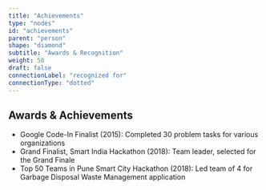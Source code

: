 ```yaml
---
title: "Achievements"
type: "nodes"
id: "achievements"
parent: "person"
shape: "diamond"
subtitle: "Awards & Recognition"
weight: 50
draft: false
connectionLabel: "recognized for"
connectionType: "dotted"
---
```


## Awards & Achievements

- Google Code-In Finalist (2015): Completed 30 problem tasks for various organizations
- Grand Finalist, Smart India Hackathon (2018): Team leader, selected for the Grand Finale
- Top 50 Teams in Pune Smart City Hackathon (2018): Led team of 4 for Garbage Disposal Waste Management application